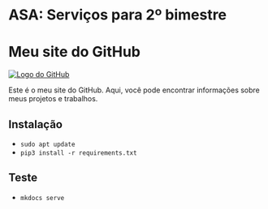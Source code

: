 # ASA: Serviços para 2º bimestre

# Meu site do GitHub

[![Logo do GitHub](https://github.com/Dariosilv/asa-2023-2-2bim/blob/main/public/images/logo.png?raw=true&hash=abcdefg1234567890)](https://github.com/Dariosilv/asa-2023-2-2bim)

Este é o meu site do GitHub. Aqui, você pode encontrar informações sobre meus projetos e trabalhos.


## Instalação

- `sudo apt update`
- `pip3 install -r requirements.txt`

## Teste

- `mkdocs serve`
